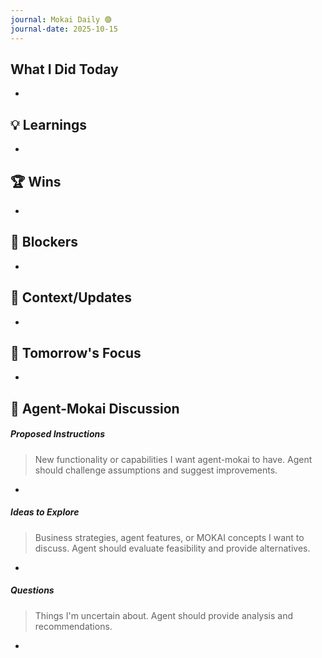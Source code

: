 ```yaml
---
journal: Mokai Daily 🟣
journal-date: 2025-10-15
---
```



## What I Did Today

-



## 💡 Learnings

-



## 🏆 Wins

-



## 🚨 Blockers

-



## 📝 Context/Updates

-



## 🎯 Tomorrow's Focus

-


## 🤖 Agent-Mokai Discussion

##### Proposed Instructions
> New functionality or capabilities I want agent-mokai to have. Agent should challenge assumptions and suggest improvements.

-

##### Ideas to Explore
> Business strategies, agent features, or MOKAI concepts I want to discuss. Agent should evaluate feasibility and provide alternatives.

-

##### Questions
> Things I'm uncertain about. Agent should provide analysis and recommendations.

-
